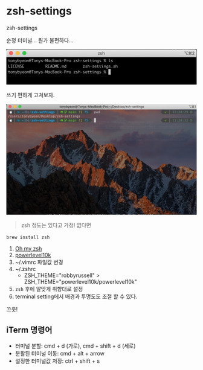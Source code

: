 # zsh-settings
zsh-settings

순정 터미널... 뭔가 불편하다...  

![pure-shell](./img/pure-shell.png)  

쓰기 편하게 고쳐보자.  

![custom-shell](./img/custom-shell.png)

> zsh 정도는 있다고 가정! 없다면
```
brew install zsh
```

1. [Oh my zsh](https://github.com/ohmyzsh/ohmyzsh.git)  
2. [powerlevel10k](https://github.com/romkatv/powerlevel10k#oh-my-zsh)  
3. ~/.vimrc 파일값 변경
4. ~/.zshrc
    - ZSH_THEME="robbyrussell" > ZSH_THEME="powerlevel10k/powerlevel10k"
5. <code>zsh</code> 후에 알맞게 취향대로 설정
6. terminal setting에서 배경과 투명도도 조절 할 수 있다.

끄읏!

## iTerm 명령어

- 터미널 분할: cmd + d (가로), cmd + shift + d (세로)
- 분활된 터미널 이동: cmd + alt + arrow
- 설정한 터미널값 저장: ctrl + shift + s